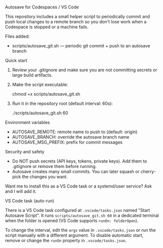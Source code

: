 Autosave for Codespaces / VS Code

This repository includes a small helper script to periodically commit and push local changes to a remote branch so you don't lose work when a Codespace is stopped or a machine fails.

Files added:
- scripts/autosave_git.sh  — periodic git commit + push to an autosave branch

Quick start

1. Review your .gitignore and make sure you are not committing secrets or large build artifacts.
2. Make the script executable:

   chmod +x scripts/autosave_git.sh

3. Run it in the repository root (default interval: 60s):

   ./scripts/autosave_git.sh 60

Environment variables

- AUTOSAVE_REMOTE: remote name to push to (default: origin)
- AUTOSAVE_BRANCH: override the autosave branch name
- AUTOSAVE_MSG_PREFIX: prefix for commit messages

Security and safety

- Do NOT push secrets (API keys, tokens, private keys). Add them to .gitignore or remove them before running.
- Autosave creates many small commits. You can later squash or cherry-pick the changes you want.

Want me to install this as a VS Code task or a systemd/user service? Ask and I will add it.

VS Code task (auto-run)

There is a VS Code task configured at `.vscode/tasks.json` named "Start Autosave Script".
It runs `scripts/autosave_git.sh 60` in a dedicated terminal when the folder is opened (VS Code supports `runOn: folderOpen`).

To change the interval, edit the `args` value in `.vscode/tasks.json` or run the script manually with a different argument.
To disable automatic start, remove or change the `runOn` property in `.vscode/tasks.json`.
